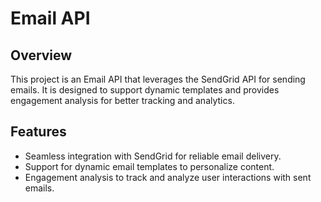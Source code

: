 # Email API

## Overview

This project is an Email API that leverages the SendGrid API for sending emails. It is designed to support dynamic templates and provides engagement analysis for better tracking and analytics.

## Features

- Seamless integration with SendGrid for reliable email delivery.
- Support for dynamic email templates to personalize content.
- Engagement analysis to track and analyze user interactions with sent emails.